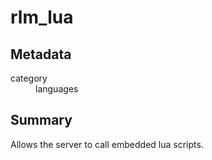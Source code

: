 # rlm_lua
## Metadata
<dl>
  <dt>category</dt><dd>languages</dd>
</dl>

## Summary
Allows the server to call embedded lua scripts.

